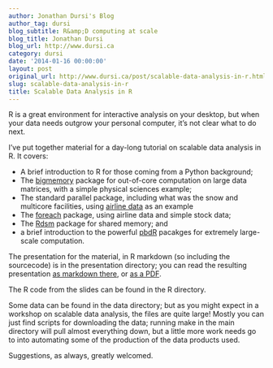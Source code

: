 ```yaml
---
author: Jonathan Dursi's Blog
author_tag: dursi
blog_subtitle: R&amp;D computing at scale
blog_title: Jonathan Dursi
blog_url: http://www.dursi.ca
category: dursi
date: '2014-01-16 00:00:00'
layout: post
original_url: http://www.dursi.ca/post/scalable-data-analysis-in-r.html
slug: scalable-data-analysis-in-r
title: Scalable Data Analysis in R
---
```


<p>R is a great environment for interactive analysis on your desktop, but when your data needs outgrow your personal computer, it’s not clear what to do next.</p>


<p>I’ve put together material for a day-long tutorial on scalable data analysis in R.  It covers:</p>


<ul>
  <li>A brief introduction to R for those coming from a Python background;</li>
  <li>The <a href="http://cran.r-project.org/web/packages/bigmemory/index.html">bigmemory</a> package for out-of-core computation on large data matrices, with a simple physical sciences example;</li>
  <li>The standard parallel package, including what was the snow and multicore facilities, using <a href="http://stat-computing.org/dataexpo/2009/the-data.html">airline data</a> as an example</li>
  <li>The <a href="http://cran.r-project.org/web/packages/foreach/index.html">foreach</a> package, using airline data and simple stock data;</li>
  <li>The <a href="http://cran.r-project.org/web/packages/Rdsm/index.html">Rdsm</a> package for shared memory; and</li>
  <li>a brief introduction to the powerful <a href="http://r-pbd.org">pbdR</a> pacakges for extremely large-scale computation.</li>
</ul>

<p>The presentation for the material, in R markdown (so including the sourcecode) is in the presentation directory; you can read the resulting presentation <a href="https://github.com/ljdursi/scalable-analysis-R/blob/master/presentation/ScalableDataAnalysis-R.md">as markdown there</a>, or <a href="https://github.com/ljdursi/scalable-analysis-R/blob/master/presentation/ScalableDataAnalysisInR.pdf?raw=true">as a PDF</a>.</p>


<p>The R code from the slides can be found in the R directory.</p>


<p>Some data can be found in the data directory; but as you might expect in a workshop on scalable data analysis, the files are quite large!  Mostly you can just find scripts for downloading the data; running make in the main directory will pull almost everything down, but a little more work needs go to into automating some of the production of the data products used.</p>


<p>Suggestions, as always, greatly welcomed.</p>